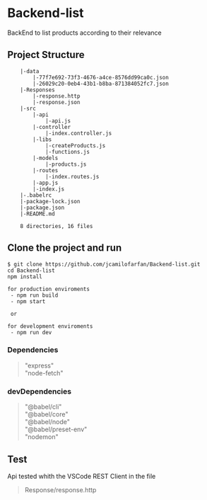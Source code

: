 # Backend-list

BackEnd to list products according to their relevance

## Project Structure
```
    |-data
        |-77f7e692-73f3-4676-a4ce-8576dd99ca0c.json
        |-26029c20-0eb4-43b1-b8ba-871384052fc7.json
    |-Responses
        |-response.http
        |-response.json
    |-src
        |-api
            |-api.js
        |-controller
            |-index.controller.js
        |-libs
            |-createProducts.js
            |-functions.js
        |-models
            |-products.js
        |-routes
            |-index.routes.js
        |-app.js
        |-index.js
    |-.babelrc
    |-package-lock.json
    |-package.json
    |-README.md

    8 directories, 16 files
```

## Clone the project and run
<!-- clone -->
```
$ git clone https://github.com/jcamilofarfan/Backend-list.git
cd Backend-list
npm install

for production enviroments
 - npm run build
 - npm start

 or

for development enviroments
 - npm run dev
```

### Dependencies
>   "express"\
>    "node-fetch"
### devDependencies
>    "@babel/cli"\
>    "@babel/core"\
>    "@babel/node"\
>    "@babel/preset-env"\
>    "nodemon"
## Test

Api tested whith the VSCode REST Client in the file
 > Response/response.http





